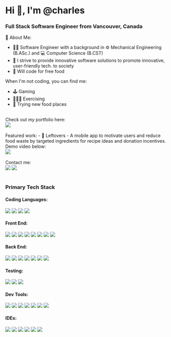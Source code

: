 <h1>Hi 👋, I'm @charles</h1>
<h3>Full Stack Software Engineer from Vancouver, Canada</h3>

📝 About Me: 
- 👨‍💻 Software Engineer with a background in ⚙️ Mechanical Engineering (B.ASc.) and 💻 Computer Science (B.CST)
- 🎯 I strive to provide innovative software solutions to promote innovative, user-friendly tech. to society
- 🍣 Will code for free food

When I'm not coding, you can find me: 
- 🕹️ Gaming
- 🏋🏽‍♂️ Exercising
- 🍜 Trying new food places

<br/>
<div> Check out my portfolio here: </div>
<div>
  <a href="https://www.charlesleung.net"><img src="https://img.shields.io/badge/website-000000?style=for-the-badge&logo=About.me&logoColor=white" /></a>
</div>

<br/>
Featured work:
- 🥕 Leftovers - A mobile app to motivate users and reduce food waste by targeted ingredients for recipe ideas and donation incentives. Demo video below:
<div>
  <a href="https://bit.ly/3stYjQk"><img src="https://img.shields.io/badge/YouTube-FF0000?style=for-the-badge&logo=youtube&logoColor=white" /></a>
</div>
  
  
<br/>
Contact me:
<div>
  <a href="https://www.linkedin.com/in/cleung96/"><img src="https://img.shields.io/badge/LinkedIn-0077B5?style=for-the-badge&logo=linkedin&logoColor=white" /></a>
  <a href="mailto: charlesfb1996@gmail.com"><img src="https://img.shields.io/badge/Gmail-D14836?style=for-the-badge&logo=gmail&logoColor=white" /></a>
</div>
<br/>
<h3>Primary Tech Stack</h3>
<div>
  <h4>Coding Languages:</h4>
  <img src="https://img.shields.io/badge/JavaScript-323330?style=for-the-badge&logo=javascript&logoColor=F7DF1E" />
  <img src="https://img.shields.io/badge/Python-FFD43B?style=for-the-badge&logo=python&logoColor=darkgreen" />
  <img src="https://img.shields.io/badge/Java-ED8B00?style=for-the-badge&logo=java&logoColor=white" />
  <img src="https://img.shields.io/badge/C-00599C?style=for-the-badge&logo=c&logoColor=white" />
</div>
<div>
  <h4>Front End:</h4>
  <img src="https://img.shields.io/badge/React-20232A?style=for-the-badge&logo=react&logoColor=61DAFB" />
  <img src="https://img.shields.io/badge/React_Native-20232A?style=for-the-badge&logo=react&logoColor=61DAFB" />
  <img src="https://img.shields.io/badge/React_Router-CA4245?style=for-the-badge&logo=react-router&logoColor=white" />
  <img src="https://img.shields.io/badge/Redux-593D88?style=for-the-badge&logo=redux&logoColor=white" />
  <img src="https://img.shields.io/badge/HTML5-E34F26?style=for-the-badge&logo=html5&logoColor=white" />
  <img src="https://img.shields.io/badge/CSS3-1572B6?style=for-the-badge&logo=css3&logoColor=white" />
  <img src="https://img.shields.io/badge/jQuery-0769AD?style=for-the-badge&logo=jquery&logoColor=white" />
  <img src="https://img.shields.io/badge/Bootstrap-563D7C?style=for-the-badge&logo=bootstrap&logoColor=white" />
</div>
<div>
  <h4>Back End:</h4>
  <img src="https://img.shields.io/badge/Node.js-339933?style=for-the-badge&logo=nodedotjs&logoColor=white" />
  <img src="https://img.shields.io/badge/Express.js-000000?style=for-the-badge&logo=express&logoColor=white" />
  <img src="https://img.shields.io/badge/PostgreSQL-316192?style=for-the-badge&logo=postgresql&logoColor=white" />
  <img src="https://img.shields.io/badge/MySQL-005C84?style=for-the-badge&logo=mysql&logoColor=white" />
  <img src="https://img.shields.io/badge/MongoDB-4EA94B?style=for-the-badge&logo=mongodb&logoColor=white" />
  <img src="https://img.shields.io/badge/Amazon_AWS-FF9900?style=for-the-badge&logo=amazonaws&logoColor=white" />
  <img src="https://img.shields.io/badge/Nginx-009639?style=for-the-badge&logo=nginx&logoColor=white" />  
</div>
<div>
  <h4>Testing:</h4>
  <img src="https://img.shields.io/badge/Jest-C21325?style=for-the-badge&logo=jest&logoColor=white" />
  <img src="https://img.shields.io/badge/Mocha-8D6748?style=for-the-badge&logo=Mocha&logoColor=white" />
  <img src="https://img.shields.io/badge/chai-A30701?style=for-the-badge&logo=chai&logoColor=white" />
</div>
<div>
  <h4>Dev Tools:</h4>
  <img src="https://img.shields.io/badge/Webpack-8DD6F9?style=for-the-badge&logo=Webpack&logoColor=white" />
  <img src="https://img.shields.io/badge/npm-CB3837?style=for-the-badge&logo=npm&logoColor=white" />
  <img src="https://img.shields.io/badge/GIT-E44C30?style=for-the-badge&logo=git&logoColor=white" />
  <img src="https://img.shields.io/badge/Postman-FF6C37?style=for-the-badge&logo=Postman&logoColor=white" />
  <img src="https://img.shields.io/badge/Figma-F24E1E?style=for-the-badge&logo=figma&logoColor=white" />
  <img src="https://img.shields.io/badge/eslint-3A33D1?style=for-the-badge&logo=eslint&logoColor=white" />
  <img src="https://img.shields.io/badge/prettier-1A2C34?style=for-the-badge&logo=prettier&logoColor=F7BA3E" />

</div>
<div>
  <h4>IDEs:</h4>
  <img src="https://img.shields.io/badge/Visual_Studio_Code-0078D4?style=for-the-badge&logo=visual%20studio%20code&logoColor=white" />
  <img src="https://img.shields.io/badge/VIM-%2311AB00.svg?&style=for-the-badge&logo=vim&logoColor=white" />
  <img src="https://img.shields.io/badge/PyCharm-000000.svg?&style=for-the-badge&logo=PyCharm&logoColor=white" />
  <img src="https://img.shields.io/badge/Eclipse-2C2255?style=for-the-badge&logo=eclipse&logoColor=white" />
  <img src="https://img.shields.io/badge/Arduino_IDE-00979D?style=for-the-badge&logo=arduino&logoColor=white" />
  <img src="https://img.shields.io/badge/Babel-F9DC3E?style=for-the-badge&logo=babel&logoColor=white" />
</div>

<!---
cleung1996/cleung1996 is a ✨ special ✨ repository because its `README.md` (this file) appears on your GitHub profile.
You can click the Preview link to take a look at your changes.
--->
